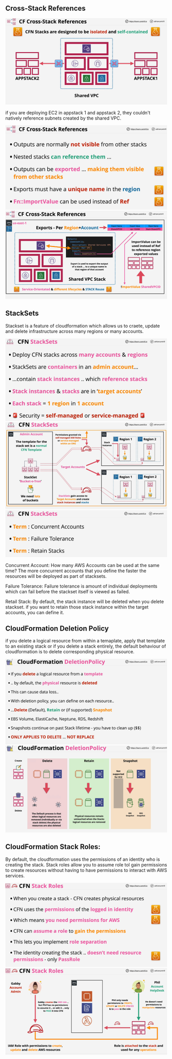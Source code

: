 ## Cross-Stack References

![Cross-Satck](./images/image-1.png)

if you are deploying EC2 in appstack 1 and appstack 2, they couldn't natively reference subnets created by the shared VPC. 

![Corss-Stack](./images/image-2.png)
![Corss-Stack](./images/image-3.png)

## StackSets

Stackset is a feature of cloudformation which allows us to craete, update and delete infrastructure across many regions or many accounts.

![StackSet](./images/image-4.png)
![StackSet](./images/image-5.png)
![StackSet](./images/image-6.png)

Concurrent Account: How many AWS Accounts can be used at the same time? The more concurrent accounts that you define the faster the resources will be deployed as part of stacksets.

Failure Tolerance: Failure tolerance is amount of individual deployments which can fail before the stackset itself is viewed as failed.

Retail Stack: By default, the stack instance will be deleted when you delete stackset. if you want to retain those stack instance within the target accounts, you can define it.

## CloudFormation Deletion Policy

if you delete a logical resource from within a temaplate, apply that template to an existing stack or if you delete a stack entirely, the default behaviour of cloudformation is to delete corresponding physical resource.

![Deletion Policy](./images/image-7.png)
![Deletion Policy](./images/image-8.png)

## CloudFormation Stack Roles:

By default, the cloudformation uses the permissions of an identity who is creating the stack. Stack roles allow you to assume role tol gain permissions to create resources without having to have permissions to interact with AWS services.

![Roles](./images/image-9.png)
![Roles](./images/image-10.png)
